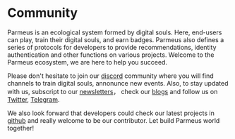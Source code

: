 # Community

Parmeus is an ecological system formed by digital souls. Here, end-users can play, train their digital souls, and earn badges. Parmeus also defines a series of protocols for developers to provide recommendations, identity authentication and other functions on various projects. Welcome to the Parmeus ecosystem, we are here to help you succeed.

Please don't hesitate to join our [discord](https://discord.gg/ASQSSB6Zqy) community where you will find channels to train digital souls, annonunce new events. Also, to stay updated with us, subscript to our [newsletters](https://parmeus.com/#newsletter)， check our [blogs](https://parmeus.github.io/blog/) and follow us on [Twitter](https://twitter.com/ParmeusOfficial), [Telegram](https://t.me/ParmeusNews).

We also look forward that developers could check our latest projects in [github](https://github.com/parmeus) and really welcome to be our contributor. Let build Parmeus world together!